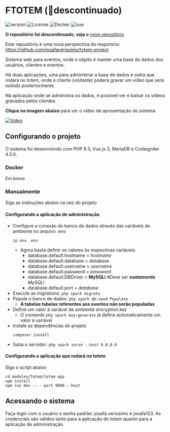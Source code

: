 # FTOTEM (🚫descontinuado)

![version](https://img.shields.io/badge/Version-v1.7.0-white)
![License](https://img.shields.io/badge/License-MIT-ff4)
![Docker](https://img.shields.io/badge/Codeigniter-orange)
![vue](https://img.shields.io/badge/Vue.js-55ff55)

**O repositório foi descontinuado, veja o** [novo repositório](https://github.com/josafaverissimo/hi-party)

Este repositório é uma nova perspectiva do respotório: https://github.com/josafaverissimo/totem-project

Sistema web para eventos, onde o objeto é manter uma base de dados dos usuários, clientes e eventos.

Há duas aplicações, uma para administrar a base de dados e outra que rodará no totem, onde o cliente (visitante)
poderá gravar um vídeo que será exibido posteriormente.

Na aplicação onde se administra os dados, é possível ver e baixar os vídeos gravados pelos clientes.

**Clique na imagem abaixo** para ver o vídeo de apresentação do sistema

[![Video](https://i.imgur.com/yJz7Biz.png)](https://youtu.be/jNXnE-PY-Qs)

## Configurando o projeto

O sistema foi desenvolvido com PHP 8.3, Vue.js 3, MariaDB e Codeigniter 4.5.0. 

### Docker

*Em breve*

### Manualmente

Siga as instruções abaixo na raiz do projeto

#### Configurando a aplicação de administração

* Configure a conexão do banco de dados através das variáveis de ambiente no arquivo .env
    ```shell
    cp env .env
    ```
    * Agora basta definir os valores às respectivas variáveis:
      * database.default.hostname = *hostname*
      * database.default.database = *database*
      * database.default.username = *username*
      * database.default.password = *password*
      * database.default.DBDriver = **MySQLi** *#Deve ser **exatamente** MySQLi*
      * database.default.port = *database*
* Execute as migrations: `php spark migrate`
* Popule o banco de dados: `php spark db:seed Populate`
  * **A tabelas tabelas referentes aos eventos não serão populadas**
* Define um valor à variável de ambiente encryption.key
  * O comando `php spark key:generate` já define automaticamente um valor à variável
* Instale as dependências do projeto
    ```shell
    composer install
    ```
* Suba o servidor: `php spark serve --host 0.0.0.0`

#### Configurando a aplicação que rodará no totem

Siga o script abaixo
```shell
cd modules/Totem/totem-app
npm install
npm run dev -- --port 9090 --host
```

## Acessando o sistema

Faça login com o usuário e senha padrão: josafa.verissimo e josafa123. As credenciais são válidos tanto para
a aplicação do totem quanto para a aplicação de administração.
